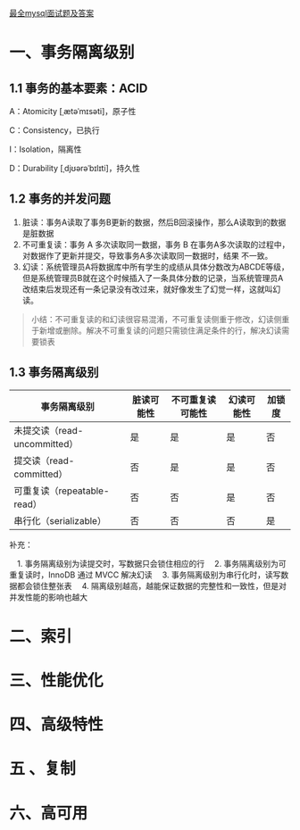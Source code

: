 [最全mysql面试题及答案](https://www.cnblogs.com/lijiasnong/p/9963905.html)



# 一、事务隔离级别

## 1.1 事务的基本要素：ACID

A：Atomicity [ˌætəˈmɪsəti]，原子性

C：Consistency，已执行

I：Isolation，隔离性

D：Durability [ˌdjʊərəˈbɪlɪti]，持久性

## 1.2 事务的并发问题

1. 脏读：事务A读取了事务B更新的数据，然后B回滚操作，那么A读取到的数据是脏数据
2. 不可重复读：事务 A 多次读取同一数据，事务 B 在事务A多次读取的过程中，对数据作了更新并提交，导致事务A多次读取同一数据时，结果 不一致。
3. 幻读：系统管理员A将数据库中所有学生的成绩从具体分数改为ABCDE等级，但是系统管理员B就在这个时候插入了一条具体分数的记录，当系统管理员A改结束后发现还有一条记录没有改过来，就好像发生了幻觉一样，这就叫幻读。

> 小结：不可重复读的和幻读很容易混淆，不可重复读侧重于修改，幻读侧重于新增或删除。解决不可重复读的问题只需锁住满足条件的行，解决幻读需要锁表

## 1.3 事务隔离级别

| 事务隔离级别                 | 脏读可能性 | 不可重复读可能性 | 幻读可能性 | 加锁度 |
| ---------------------------- | ---------- | ---------------- | ---------- | ------ |
| 未提交读（read-uncommitted） | 是         | 是               | 是         | 否     |
| 提交读（read-committed）     | 否         | 是               | 是         | 否     |
| 可重复读（repeatable-read）  | 否         | 否               | 是         | 否     |
| 串行化（serializable）       | 否         | 否               | 否         | 是     |

补充：

 　1. 事务隔离级别为读提交时，写数据只会锁住相应的行
 　2. 事务隔离级别为可重复读时，InnoDB 通过 MVCC 解决幻读
 　3. 事务隔离级别为串行化时，读写数据都会锁住整张表
 　4. 隔离级别越高，越能保证数据的完整性和一致性，但是对并发性能的影响也越大

# 二、索引







# 三、性能优化







# 四、高级特性







# 五 、复制







# 六、高可用











































